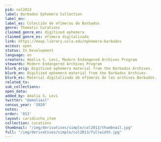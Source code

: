 ```yaml
---
pid: col2013
label: Barbados Ephemera Collection
label_en:
label_es: Colección de efímeras de Barbados
genre: Thematic Curations
claimed_genre_en: digitized ephemera
claimed_genre_es: efímera digitalizada
link: https://meap.library.ucla.edu/ephemera-barbados
access: open
status: In Development
language: en
creators: Amalia S. Levi, Modern Endangered Archives Program
stewards: Modern Endangered Archives Program
blurb_orig: Digitized ephemera material from the Barbados Archives.
blurb_en: Digitized ephemera material from the Barbados Archives.
blurb_es: Material digitalizado de efímeras de los archivos Barbados.
related_to:
sub_collections:
open_data:
added_by: Amalia S. Levi
twitter: "@amaliasl"
census_year: '2020'
notes:
order: '013'
layout: caridischo_item
collection: curations
thumbnail: "/img/derivatives/simple/col2013/thumbnail.jpg"
full: "/img/derivatives/simple/col2013/fullwidth.jpg"
---
```

